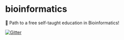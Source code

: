 # bioinformatics

:microscope: Path to a free self-taught education in Bioinformatics!

[![Gitter](https://badges.gitter.im/open-source-society/bioinformatics.svg)](https://gitter.im/open-source-society/bioinformatics?utm_source=badge&utm_medium=badge&utm_campaign=pr-badge)
